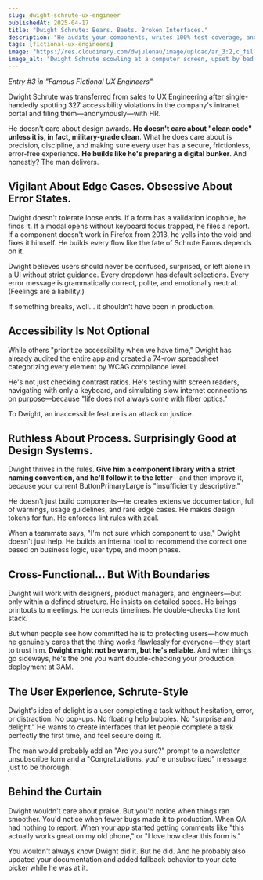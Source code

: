 ```yaml
---
slug: dwight-schrute-ux-engineer
publishedAt: 2025-04-17
title: "Dwight Schrute: Bears. Beets. Broken Interfaces."
description: "He audits your components, writes 100% test coverage, and files accessibility bugs before you even notice they exist. He's intense, meticulous, and secretly the reason your product finally works for everyone."
tags: [fictional-ux-engineers]
image: "https://res.cloudinary.com/dwjulenau/image/upload/ar_3:2,c_fill,dpr_auto,f_auto,fl_progressive,q_auto/v1745258013/josh-portfolio/assets_task_01jscqjb7yezra0ccjh85eda8q_img_0.webp"
image_alt: "Dwight Schrute scowling at a computer screen, upset by bad UX practices."
---
```

<em>Entry #3 in "Famous Fictional UX Engineers"</em>

Dwight Schrute was transferred from sales to UX Engineering after single-handedly spotting 327 accessibility violations in the company's intranet portal and filing them&mdash;anonymously&mdash;with HR.

He doesn't care about design awards. <strong>He doesn't care about "clean code" unless it is, in fact, military-grade clean</strong>. What he does care about is precision, discipline, and making sure every user has a secure, frictionless, error-free experience. <strong>He builds like he's preparing a digital bunker</strong>. And honestly? The man delivers.

## Vigilant About Edge Cases. Obsessive About Error States.
Dwight doesn't tolerate loose ends. If a form has a validation loophole, he finds it. If a modal opens without keyboard focus trapped, he files a report. If a component doesn't work in Firefox from 2013, he yells into the void and fixes it himself. He builds every flow like the fate of Schrute Farms depends on it.

Dwight believes users should never be confused, surprised, or left alone in a UI without strict guidance. Every dropdown has default selections. Every error message is grammatically correct, polite, and emotionally neutral. (Feelings are a liability.)

If something breaks, well... it shouldn't have been in production.

## Accessibility Is Not Optional
While others "prioritize accessibility when we have time," Dwight has already audited the entire app and created a 74-row spreadsheet categorizing every element by WCAG compliance level.

He's not just checking contrast ratios. He's testing with screen readers, navigating with only a keyboard, and simulating slow internet connections on purpose&mdash;because "life does not always come with fiber optics."

To Dwight, an inaccessible feature is an attack on justice.

## Ruthless About Process. Surprisingly Good at Design Systems.
Dwight thrives in the rules. <strong>Give him a component library with a strict naming convention, and he'll follow it to the letter</strong>&mdash;and then improve it, because your current ButtonPrimaryLarge is "insufficiently descriptive."

He doesn't just build components&mdash;he creates extensive documentation, full of warnings, usage guidelines, and rare edge cases. He makes design tokens for fun. He enforces lint rules with zeal.

When a teammate says, "I'm not sure which component to use," Dwight doesn't just help. He builds an internal tool to recommend the correct one based on business logic, user type, and moon phase.

## Cross-Functional… But With Boundaries
Dwight will work with designers, product managers, and engineers&mdash;but only within a defined structure. He insists on detailed specs. He brings printouts to meetings. He corrects timelines. He double-checks the font stack.

But when people see how committed he is to protecting users&mdash;how much he genuinely cares that the thing works flawlessly for everyone&mdash;they start to trust him. <strong>Dwight might not be warm, but he's reliable</strong>. And when things go sideways, he's the one you want double-checking your production deployment at 3AM.

## The User Experience, Schrute-Style
Dwight's idea of delight is a user completing a task without hesitation, error, or distraction. No pop-ups. No floating help bubbles. No "surprise and delight." He wants to create interfaces that let people complete a task perfectly the first time, and feel secure doing it.

The man would probably add an "Are you sure?" prompt to a newsletter unsubscribe form and a "Congratulations, you're unsubscribed" message, just to be thorough.

## Behind the Curtain
Dwight wouldn't care about praise. But you'd notice when things ran smoother. You'd notice when fewer bugs made it to production. When QA had nothing to report. When your app started getting comments like "this actually works great on my old phone," or "I love how clear this form is."

You wouldn't always know Dwight did it. But he did. And he probably also updated your documentation and added fallback behavior to your date picker while he was at it.

